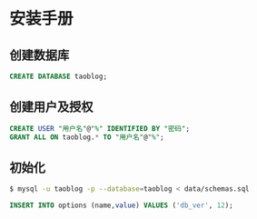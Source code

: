 # 安装手册

## 创建数据库

```sql
CREATE DATABASE taoblog;
```

## 创建用户及授权

```sql
CREATE USER "用户名"@"%" IDENTIFIED BY "密码";
GRANT ALL ON taoblog.* TO "用户名"@"%";
```

## 初始化

```bash
$ mysql -u taoblog -p --database=taoblog < data/schemas.sql
```

```sql
INSERT INTO options (name,value) VALUES ('db_ver', 12);
```
